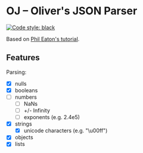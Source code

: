 # OJ – Oliver's JSON Parser

[![Code style: black](https://img.shields.io/badge/code%20style-black-000000.svg)](https://github.com/psf/black)

Based on [Phil Eaton's tutorial](http://notes.eatonphil.com/writing-a-simple-json-parser.html).

## Features

Parsing:

- [x] nulls
- [x] booleans
- [ ] numbers
  - [ ] NaNs
  - [ ] +/- Infinity
  - [ ] exponents (e.g. 2.4e5)
- [x] strings
  - [x] unicode characters (e.g. "\u00ff")
- [x] objects
- [x] lists
